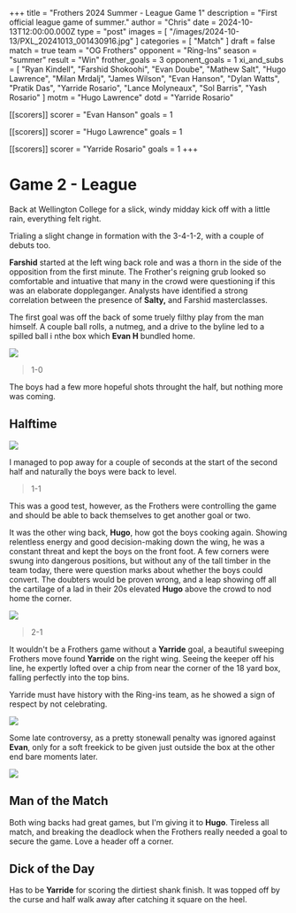 +++
title = "Frothers 2024 Summer - League Game 1"
description = "First official league game of summer."
author = "Chris"
date = 2024-10-13T12:00:00.000Z
type = "post"
images = [ "/images/2024-10-13/PXL_20241013_001430916.jpg" ]
categories = [ "Match" ]
draft = false
match = true
team = "OG Frothers"
opponent = "Ring-Ins"
season = "summer"
result = "Win"
frother_goals = 3
opponent_goals = 1
xi_and_subs = [
  "Ryan Kindell",
  "Farshid Shokoohi",
  "Evan Doube",
  "Mathew Salt",
  "Hugo Lawrence",
  "Milan Mrdalj",
  "James Wilson",
  "Evan Hanson",
  "Dylan Watts",
  "Pratik Das",
  "Yarride Rosario",
  "Lance Molyneaux",
  "Sol Barris",
  "Yash Rosario"
]
motm = "Hugo Lawrence"
dotd = "Yarride Rosario"

[[scorers]]
scorer = "Evan Hanson"
goals = 1

[[scorers]]
scorer = "Hugo Lawrence"
goals = 1

[[scorers]]
scorer = "Yarride Rosario"
goals = 1
+++

# Game 2 - League

Back at Wellington College for a slick, windy midday kick off with a little rain, everything felt right.

Trialing a slight change in formation with the 3-4-1-2, with a couple of debuts too.

**Farshid** started at the left wing back role and was a thorn in the side of the opposition from the first minute. The Frother's reigning grub looked so comfortable and intuative that many in the crowd were questioning if this was an elaborate doppleganger. Analysts have identified a strong correlation between the presence of **Salty,** and Farshid masterclasses.

The first goal was off the back of some truely filthy play from the man himself. A couple ball rolls, a nutmeg, and a drive to the byline led to a spilled ball i nthe box which **Evan H** bundled home.

![](/farsh-evan.jpg)

> 1-0

The boys had a few more hopeful shots throught the half, but nothing more was coming.

## Halftime

![](/images/2024-10-13/halftime.jpg)

I managed to pop away for a couple of seconds at the start of the second half and naturally the boys were back to level.

> 1-1

This was a good test, however, as the Frothers were controlling the game and should be able to back themselves to get another goal or two.

It was the other wing back, **Hugo**, how got the boys cooking again. Showing relentless energy and good decision-making down the wing, he was a constant threat and kept the boys on the front foot. A few corners were swung into dangerous positions, but without any of the tall timber in the team today, there were question marks about whether the boys could convert. The doubters would be proven wrong, and a leap showing off all the cartilage of a lad in their 20s elevated **Hugo** above the crowd to nod home the corner.

![](/images/2024-10-13/hugo-goal.jpg)

> 2-1

It wouldn't be a Frothers game without a **Yarride** goal, a beautiful sweeping Frothers move found **Yarride** on the right wing. Seeing the keeper off his line, he expertly lofted over a chip from near the corner of the 18 yard box, falling perfectly into the top bins.

Yarride must have history with the Ring-ins team, as he showed a sign of respect by not celebrating.

![](/images/2024-10-13/top-10-respect.jpg)

Some late controversy, as a pretty stonewall penalty was ignored against **Evan**, only for a soft freekick to be given just outside the box at the other end bare moments later.

![](/images/2024-10-13/even-epn-2.jpg)

## Man of the Match

Both wing backs had great games, but I'm giving it to **Hugo**. Tireless all match, and breaking the deadlock when the Frothers really needed a goal to secure the game. Love a header off a corner.

## Dick of the Day

Has to be **Yarride** for scoring the dirtiest shank finish. It was topped off by the curse and half walk away after catching it square on the heel.
